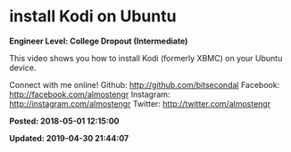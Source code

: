 # install Kodi on Ubuntu

**Engineer Level: College Dropout (Intermediate)** 

This video shows you how to install Kodi (formerly XBMC) on your Ubuntu device.  

Connect with me online!
Github: http://github.com/bitsecondal
Facebook: http://facebook.com/almostengr
Instagram: http://instagram.com/almostengr
Twitter: http://twitter.com/almostengr

**Posted: 2018-05-01 12:15:00** 

**Updated: 2019-04-30 21:44:07** 


